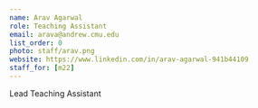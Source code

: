 ```yaml
---
name: Arav Agarwal
role: Teaching Assistant
email: arava@andrew.cmu.edu
list_order: 0
photo: staff/arav.png
website: https://www.linkedin.com/in/arav-agarwal-941b44109
staff_for: [m22]
---
```

Lead Teaching Assistant
